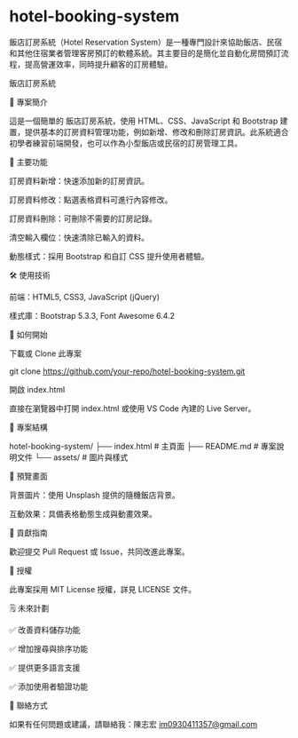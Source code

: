 # hotel-booking-system
飯店訂房系統（Hotel Reservation System）是一種專門設計來協助飯店、民宿和其他住宿業者管理客房預訂的軟體系統。其主要目的是簡化並自動化房間預訂流程，提高營運效率，同時提升顧客的訂房體驗。

飯店訂房系統

📝 專案簡介

這是一個簡單的 飯店訂房系統，使用 HTML、CSS、JavaScript 和 Bootstrap 建置，提供基本的訂房資料管理功能，例如新增、修改和刪除訂房資訊。此系統適合初學者練習前端開發，也可以作為小型飯店或民宿的訂房管理工具。

🎯 主要功能

訂房資料新增：快速添加新的訂房資訊。

訂房資料修改：點選表格資料可進行內容修改。

訂房資料刪除：可刪除不需要的訂房記錄。

清空輸入欄位：快速清除已輸入的資料。

動態樣式：採用 Bootstrap 和自訂 CSS 提升使用者體驗。

🛠️ 使用技術

前端：HTML5, CSS3, JavaScript (jQuery)

樣式庫：Bootstrap 5.3.3, Font Awesome 6.4.2

🚀 如何開始

下載或 Clone 此專案

git clone https://github.com/your-repo/hotel-booking-system.git

開啟 index.html

直接在瀏覽器中打開 index.html 或使用 VS Code 內建的 Live Server。

📁 專案結構

hotel-booking-system/
├── index.html      # 主頁面
├── README.md       # 專案說明文件
└── assets/         # 圖片與樣式

📸 預覽畫面

背景圖片：使用 Unsplash 提供的隨機飯店背景。

互動效果：具備表格動態生成與動畫效果。

🤝 貢獻指南

歡迎提交 Pull Request 或 Issue，共同改進此專案。

📄 授權

此專案採用 MIT License 授權，詳見 LICENSE 文件。

🗒️ 未來計劃

✅ 改善資料儲存功能

✅ 增加搜尋與排序功能

✅ 提供更多語言支援

✅ 添加使用者驗證功能

📧 聯絡方式

如果有任何問題或建議，請聯絡我：陳志宏 im0930411357@gmail.com

